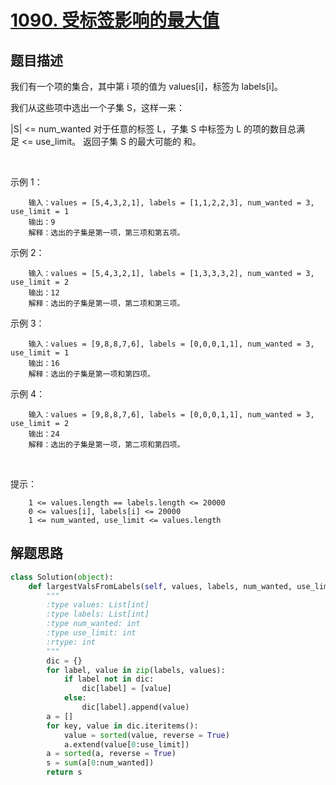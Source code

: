 # [1090. 受标签影响的最大值](https://leetcode-cn.com/problems/largest-values-from-labels/)

## 题目描述

我们有一个项的集合，其中第 i 项的值为 values[i]，标签为 labels[i]。

我们从这些项中选出一个子集 S，这样一来：

|S| <= num_wanted
对于任意的标签 L，子集 S 中标签为 L 的项的数目总满足 <= use_limit。
返回子集 S 的最大可能的 和。

 

示例 1：

        输入：values = [5,4,3,2,1], labels = [1,1,2,2,3], num_wanted = 3, use_limit = 1
        输出：9
        解释：选出的子集是第一项，第三项和第五项。

示例 2：

        输入：values = [5,4,3,2,1], labels = [1,3,3,3,2], num_wanted = 3, use_limit = 2
        输出：12
        解释：选出的子集是第一项，第二项和第三项。

示例 3：

        输入：values = [9,8,8,7,6], labels = [0,0,0,1,1], num_wanted = 3, use_limit = 1
        输出：16
        解释：选出的子集是第一项和第四项。

示例 4：

        输入：values = [9,8,8,7,6], labels = [0,0,0,1,1], num_wanted = 3, use_limit = 2
        输出：24
        解释：选出的子集是第一项，第二项和第四项。
 

提示：

        1 <= values.length == labels.length <= 20000
        0 <= values[i], labels[i] <= 20000
        1 <= num_wanted, use_limit <= values.length

## 解题思路

```python
class Solution(object):
    def largestValsFromLabels(self, values, labels, num_wanted, use_limit):
        """
        :type values: List[int]
        :type labels: List[int]
        :type num_wanted: int
        :type use_limit: int
        :rtype: int
        """
        dic = {}
        for label, value in zip(labels, values):
            if label not in dic:
                dic[label] = [value]
            else:
                dic[label].append(value)
        a = []
        for key, value in dic.iteritems():
            value = sorted(value, reverse = True)
            a.extend(value[0:use_limit])
        a = sorted(a, reverse = True)
        s = sum(a[0:num_wanted])
        return s
```